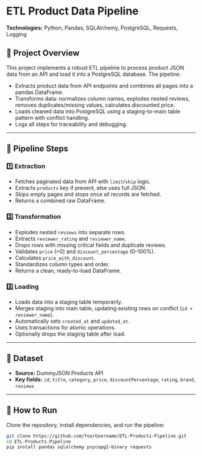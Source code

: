 # ETL Product Data Pipeline

**Technologies:** Python, Pandas, SQLAlchemy, PostgreSQL, Requests, Logging

## 📌 Project Overview
This project implements a robust ETL pipeline to process product JSON data from an API and load it into a PostgreSQL database. The pipeline:

- Extracts product data from API endpoints and combines all pages into a pandas DataFrame.
- Transforms data: normalizes column names, explodes nested reviews, removes duplicates/missing values, calculates discounted price.
- Loads cleaned data into PostgreSQL using a staging-to-main table pattern with conflict handling.
- Logs all steps for traceability and debugging.

---

## 🔧 Pipeline Steps

### 1️⃣ Extraction
- Fetches paginated data from API with `limit`/`skip` logic.
- Extracts `products` key if present, else uses full JSON.
- Skips empty pages and stops once all records are fetched.
- Returns a combined raw DataFrame.

### 2️⃣ Transformation
- Explodes nested `reviews` into separate rows.
- Extracts `reviewer_rating` and `reviewer_name`.
- Drops rows with missing critical fields and duplicate reviews.
- Validates `price` (>0) and `discount_percentage` (0–100%).
- Calculates `price_with_discount`.
- Standardizes column types and order.
- Returns a clean, ready-to-load DataFrame.

### 3️⃣ Loading
- Loads data into a staging table temporarily.
- Merges staging into main table, updating existing rows on conflict (`id + reviewer_name`).
- Automatically sets `created_at` and `updated_at`.
- Uses transactions for atomic operations.
- Optionally drops the staging table after load.

---

## 📂 Dataset
- **Source:** DummyJSON Products API
- **Key fields:** `id`, `title`, `category`, `price`, `discountPercentage`, `rating`, `brand`, `reviews`

---

## 🚀 How to Run
Clone the repository, install dependencies, and run the pipeline:

```bash
git clone https://github.com/YourUsername/ETL-Products-Pipeline.git
cd ETL-Products-Pipeline
pip install pandas sqlalchemy psycopg2-binary requests
